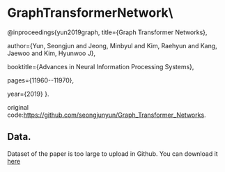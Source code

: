 # GraphTransformerNetwork\ 
@inproceedings{yun2019graph,
  title={Graph Transformer Networks},  
  
  author={Yun, Seongjun and Jeong, Minbyul and Kim, Raehyun and Kang, Jaewoo and Kim, Hyunwoo J},  
  
  booktitle={Advances in Neural Information Processing Systems},  
  
  pages={11960--11970},  
  
  year={2019}
}. 

original code:https://github.com/seongjunyun/Graph_Transformer_Networks. 
## Data. 
Dataset of the paper is too large to upload in Github. 
You can download it [here](https://drive.google.com/file/d/1qOZ3QjqWMIIvWjzrIdRe3EA4iKzPi6S5/view)
